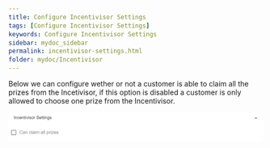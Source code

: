 ```yaml
---
title: Configure Incentivisor Settings
tags: [Configure Incentivisor Settings]
keywords: Configure Incentivisor Settings
sidebar: mydoc_sidebar
permalink: incentivisor-settings.html
folder: mydoc/Incentivisor
---
```


Below we can configure wether or not a customer is able to claim all the prizes from the Incetivisor, if this option is disabled a customer is only allowed to choose one prize from the Incentivisor. 

<img src="\img\Promotions\IncentivisorSettings.png" alt="">